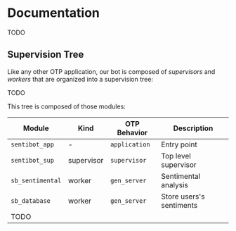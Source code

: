 # Documentation
TODO

## Supervision Tree
Like any other OTP application, our bot is composed of _supervisors_ and _workers_ that are organized into a supervision tree:

TODO

This tree is composed of those modules:

| Module | Kind | OTP Behavior | Description |
| ------ | ---- | ------------ | ----------- |
| `sentibot_app` | - | `application` | Entry point |
| `sentibot_sup` | supervisor | `supervisor` | Top level supervisor |
| `sb_sentimental` | worker | `gen_server` | Sentimental analysis |
| `sb_database` | worker | `gen_server` | Store users's sentiments |
| TODO |  |  |  |
